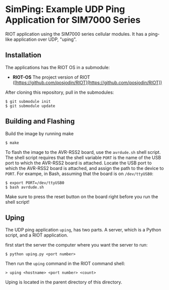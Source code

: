 # SimPing: Example UDP Ping Application for SIM7000 Series

RIOT application using the SIM7000 series cellular modules. It has a ping-like application over UDP, "uping".

## Installation

The applications has the RIOT OS in a submodule:
* **RIOT-OS** The project version of RIOT
  ([https://github.com/posjodin/RIOT](https://github.com/posjodin/RIOT)) 
    
After cloning this repository, pull in the submodules:

```
$ git submodule init
$ git submodule update
```

## Building and Flashing

Build the image by running make

`$ make`

To flash the image to the AVR-RSS2 board, use the `avrdude.sh` shell
script. The shell script requires that the shell variable `PORT` is the name of the USB port to which
the AVR-RSS2 board is attached. Locate the USB port to which the
AVR-RSS2 board is attached, and assign the path to the device to
`PORT`. For exampe, in Bash, assuming that the board is on `/dev/ttyUSB0`:

```
$ export PORT=/dev/ttyUSB0
$ bash avrdude.sh
```

Make sure to press the reset button on the board right before you run the shell
script!

## Uping

The UDP ping application `uping`, has two parts. A server, which is a Python script, and a RIOT application.

first start the server the computer where you want the server to run:

```
$ python uping.py <port number>
```

Then run the `uping` command in the RIOT command shell:

```
> uping <hostname> <port number> <count>
```

Uping is located in the parent directory of this directory.

